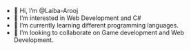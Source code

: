 - 👋 Hi, I’m @Laiba-Arooj
- 👀 I’m interested in Web Development and C#
- 🌱 I’m currently learning different programming languages.
- 💞️ I’m looking to collaborate on Game development and Web Development.

<!---
Laiba-Arooj/Laiba-Arooj is a ✨ special ✨ repository because its `README.md` (this file) appears on your GitHub profile.
You can click the Preview link to take a look at your changes.
--->
